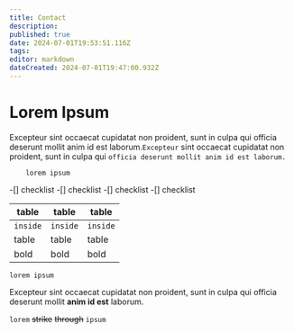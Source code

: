 ```yaml
---
title: Contact
description: 
published: true
date: 2024-07-01T19:53:51.116Z
tags: 
editor: markdown
dateCreated: 2024-07-01T19:47:00.932Z
---
```


# Lorem Ipsum 

Excepteur sint occaecat cupidatat non proident, sunt in culpa qui officia deserunt mollit anim id est laborum.`Excepteur` sint occaecat cupidatat non proident, sunt in culpa qui `officia deserunt mollit anim id est laborum.`

```
	lorem ipsum 
```

-[] checklist
-[] checklist
-[] checklist
-[] checklist

| table | table| table |
|-------|------|-------|
| `inside`| `inside`| `inside`|
| table | table | table |
| bold| bold| bold |

```
lorem ipsum
```
Excepteur sint occaecat cupidatat non proident, sunt in culpa qui officia deserunt mollit **anim id est** laborum. 

`lorem`
~~strike~~
~~through~~
`ipsum`